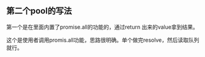 ## 第二个pool的写法

第一个是在里面内置了promise.all的功能的，通过return 出来的value拿到结果。

这个是使用者调用promis.all功能，思路很明确。单个做完resolve，然后读取队列就行。